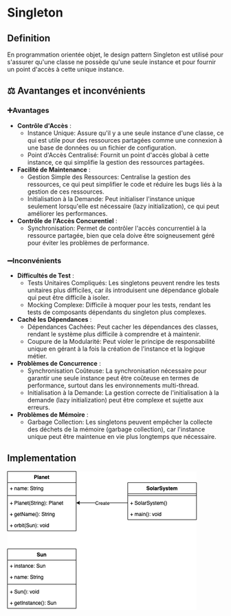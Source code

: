 # Singleton
## Definition
En programmation orientée objet, le design pattern Singleton est utilisé pour s'assurer qu'une classe ne possède qu'une seule instance et pour fournir un point d'accès à cette unique instance.

## ⚖️ Avantanges et inconvénients
### ➕Avantages
- **Contrôle d'Accès** :
    - Instance Unique: Assure qu'il y a une seule instance d'une classe, ce qui est utile pour des ressources partagées comme une connexion à une base de données ou un fichier de configuration.
    - Point d'Accès Centralisé: Fournit un point d'accès global à cette instance, ce qui simplifie la gestion des ressources partagées.
- **Facilité de Maintenance** :
    - Gestion Simple des Ressources: Centralise la gestion des ressources, ce qui peut simplifier le code et réduire les bugs liés à la gestion de ces ressources.
    - Initialisation à la Demande: Peut initialiser l'instance unique seulement lorsqu'elle est nécessaire (lazy initialization), ce qui peut améliorer les performances.
- **Contrôle de l'Accès Concurentiel** :
    - Synchronisation: Permet de contrôler l'accès concurrentiel à la ressource partagée, bien que cela doive être soigneusement géré pour éviter les problèmes de performance.
### ➖Inconvénients
- **Difficultés de Test** :
    - Tests Unitaires Compliqués: Les singletons peuvent rendre les tests unitaires plus difficiles, car ils introduisent une dépendance globale qui peut être difficile à isoler.
    - Mocking Complexe: Difficile à moquer pour les tests, rendant les tests de composants dépendants du singleton plus complexes.
- **Caché les Dépendances** :
    - Dépendances Cachées: Peut cacher les dépendances des classes, rendant le système plus difficile à comprendre et à maintenir.
    - Coupure de la Modularité: Peut violer le principe de responsabilité unique en gérant à la fois la création de l'instance et la logique métier.
- **Problèmes de Concurrence** :
    - Synchronisation Coûteuse: La synchronisation nécessaire pour garantir une seule instance peut être coûteuse en termes de performance, surtout dans les environnements multi-thread.
    - Initialisation à la Demande: La gestion correcte de l'initialisation à la demande (lazy initialization) peut être complexe et sujette aux erreurs.
- **Problèmes de Mémoire** :
  - Garbage Collection: Les singletons peuvent empêcher la collecte des déchets de la mémoire (garbage collection), car l'instance unique peut être maintenue en vie plus longtemps que nécessaire.

## Implementation
![singleton.png](singleton.png)